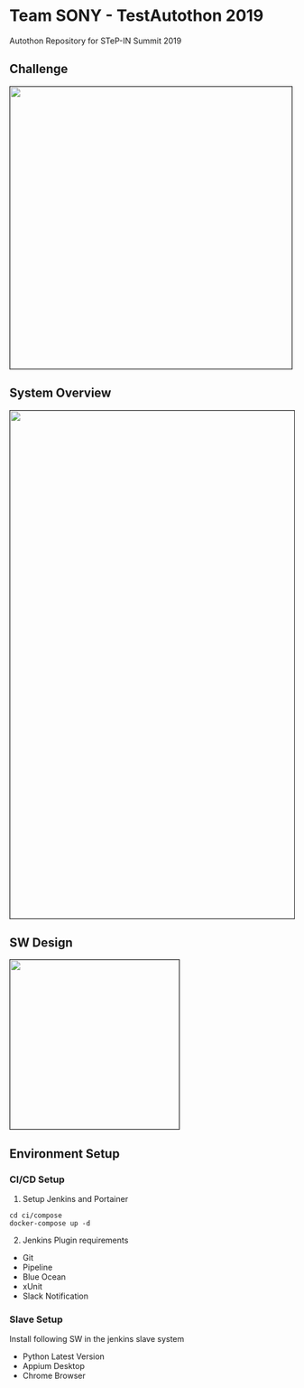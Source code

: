 # Team SONY - TestAutothon 2019
Autothon Repository for STeP-IN Summit 2019

## Challenge
<img width="500" src="https://user-images.githubusercontent.com/13361053/63485414-eff3ad80-c4c0-11e9-8b93-251d2cd4bf85.jpeg" border="1">

## System Overview
<img width="900" src="https://user-images.githubusercontent.com/13361053/63485435-0ac62200-c4c1-11e9-8608-10a90bdc055e.png" border="1">

## SW Design
<img width="300" src="https://user-images.githubusercontent.com/13361053/63485418-f4b86180-c4c0-11e9-9f03-eeb608ebe3f9.png" border="1">

## Environment Setup
### CI/CD Setup
1. Setup Jenkins and Portainer
```
cd ci/compose
docker-compose up -d
```
2. Jenkins Plugin requirements
- Git
- Pipeline
- Blue Ocean
- xUnit
- Slack Notification

### Slave Setup
Install following SW in the jenkins slave system
- Python Latest Version
- Appium Desktop
- Chrome Browser
